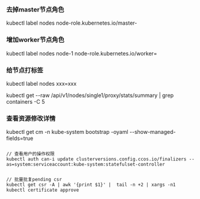 
### 去掉master节点角色
kubectl label nodes <your-node-name> node-role.kubernetes.io/master-

### 增加worker节点角色
kubectl label nodes node-1 node-role.kubernetes.io/worker=

### 给节点打标签
kubectl label nodes <your-node-name> xxx=xxx



kubectl get --raw /api/v1/nodes/single1/proxy/stats/summary | grep containers -C 5


### 查看资源修改详情
kubectl get cm -n kube-system bootstrap -oyaml --show-managed-fields=true


###
```azure
// 查看用户的操作权限
kubectl auth can-i update clusterversions.config.ccos.io/finalizers --as=system:serviceaccount:kube-system:statefulset-controller
```

###
```
// 批量批复pending csr
kubectl get csr -A | awk '{print $1}' |  tail -n +2 | xargs -n1 kubectl certificate approve
```